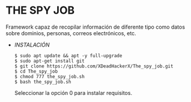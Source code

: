 # **THE SPY JOB**

Framework capaz de recopilar información de diferente tipo como datos sobre dominios, personas, correos electrónicos, etc.

- *INSTALACIÓN*

      $ sudo apt update && apt -y full-upgrade
      $ sudo apt-get install git
      $ git clone https://github.com/XDeadHackerX/The_spy_job.git
      $ cd The_spy_job
      $ chmod 777 the_spy_job.sh
      $ bash the_spy_job.sh
    Seleccionar la opción 0 para instalar requisitos.


